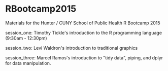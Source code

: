 # RBootcamp2015
Materials for the Hunter / CUNY School of Public Health R Bootcamp 2015

session_one: Timothy Tickle's introduction to the R programming language (9:30am - 12:30pm)

session_two: Levi Waldron's introduction to traditional graphics

session_three: Marcel Ramos's introduction to "tidy data", piping, and dplyr for data manipulation.
